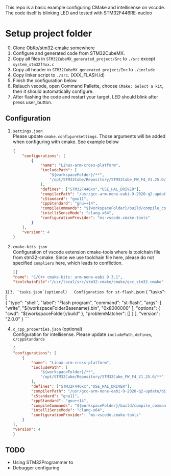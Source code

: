 This repo is a basic example configuring CMake and intellisense on vscode. The code itself is blinking LED and tested with STM32F446RE-nucleo

# Setup project folder  
0. Clone [ObKo/stm32-cmake](https://github.com/ObKo/stm32-cmake.git) somewhere
1. Configure and generated code from STM32CubeMX.
2. Copy all files in `STM32CubeMX_generated_project/Src` to `./src` except `system_stm32f4xx.c`
3. Copy all header in `STM32CubeMX_generated_project/Inc` to `./include`
4. Copy linker script to `./src`. (XXX_FLASH.ld)
5. Finish the configuration below.
6. Relauch vscode, open Command Pallette, choose `CMake: Select a kit`, then it should automatically configure.
7. After flashing the code and restart your target, LED should blink after press user_button.

## Configuration
1. `settings.json`    
    Please update `cmake.configureSettings`. Those arguments will be added when configuring with cmake. See example below
    ```json
    {
        "configurations": [
            {
                "name": "Linux-arm-cross-platform",
                "includePath": [
                    "${workspaceFolder}/**",
                    "/opt/STM32Cube/Repository/STM32Cube_FW_F4_V1.25.0/**"
                ],
                "defines": ["STM32F446xx","USE_HAL_DRIVER"],
                "compilerPath": "/usr/gcc-arm-none-eabi-9-2020-q2-update/bin/arm-none-eabi-g++",
                "cStandard": "gnu11",
                "cppStandard": "gnu++14",
                "compileCommands": "${workspaceFolder}/build/compile_commands.json",
                "intelliSenseMode": "clang-x64",
                "configurationProvider": "ms-vscode.cmake-tools"
            }
        ],
        "version": 4
    }
    ```
2. `cmake-kits.json`  
    Configuration of vscode extension cmake-tools where is toolchain file from stm32-cmake. Since we use toolchain file here, please do not specified `compliers` here, which leads to confliction.  
    ```json
    [{
    "name": "C/C++ cmake-kits: arm-none-eabi 9.3.1",
    "toolchainFile":"/usr/local/src/stm32-cmake/cmake/gcc_stm32.cmake"
  }]
    ```
3. `tasks.json`(optional)  
    Configuration for st-flash.
    ```json
    {
    "tasks":  [       
        {
            "type": "shell",
            "label": "Flash program",
            "command": "st-flash",
            "args": [
                "write",
                "${workspaceFolderBasename}.bin",
                "0x8000000"
            ],
            "options": {
                "cwd": "${workspaceFolder}/build"
            },
            "problemMatcher": []
     }
    ],
    "version": "2.0.0"
    }
    ```

4. `c_cpp_properties.json` (optional)  
    Configuration for intellisense. Please update `includePath`, `defines`, `c/cppStandards`  
    ```json
    {
    "configurations": [
        {
            "name": "Linux-arm-cross-platform",
            "includePath": [
                "${workspaceFolder}/**",
                "/opt/STM32Cube/Repository/STM32Cube_FW_F4_V1.25.0/**"
            ],
            "defines": ["STM32F446xx","USE_HAL_DRIVER"],
            "compilerPath": "/usr/gcc-arm-none-eabi-9-2020-q2-update/bin/arm-none-eabi-g++",
            "cStandard": "gnu11",
            "cppStandard": "gnu++14",
            "compileCommands": "${workspaceFolder}/build/compile_commands.json",
            "intelliSenseMode": "clang-x64",
            "configurationProvider": "ms-vscode.cmake-tools"
        }
    ],
    "version": 4
    }
    ```

## TODO
- Using STM32Programmer to 
- Debugger configuring